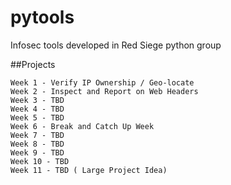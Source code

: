 # pytools
Infosec tools developed in Red Siege python group

##Projects
```
Week 1 - Verify IP Ownership / Geo-locate
Week 2 - Inspect and Report on Web Headers
Week 3 - TBD
Week 4 - TBD
Week 5 - TBD
Week 6 - Break and Catch Up Week
Week 7 - TBD
Week 8 - TBD
Week 9 - TBD 
Week 10 - TBD
Week 11 - TBD ( Large Project Idea)
```